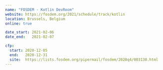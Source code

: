 ```yaml
---
name: "FOSDEM - Kotlin DevRoom"
website: https://fosdem.org/2021/schedule/track/kotlin
location: Brussels, Belgium
online: true

date_start: 2021-02-06
date_end:   2021-02-07

cfp:
  start: 2020-12-05
  end:   2020-12-31
  site:  https://lists.fosdem.org/pipermail/fosdem/2020q4/003130.html
---
```

